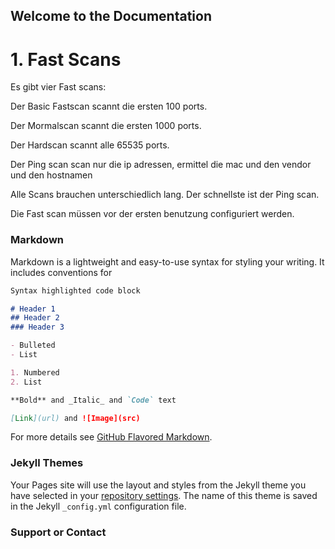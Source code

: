 ## Welcome to the Documentation

# 1. Fast Scans
Es gibt vier Fast scans:

Der Basic Fastscan scannt die ersten 100 ports.

Der Mormalscan scannt die ersten 1000 ports.

Der Hardscan scannt alle 65535 ports.

Der Ping scan scan nur die ip adressen, ermittel die mac und den vendor und den hostnamen

Alle Scans brauchen unterschiedlich lang. Der schnellste ist der Ping scan.

Die Fast scan müssen vor der ersten benutzung configuriert werden.

### Markdown

Markdown is a lightweight and easy-to-use syntax for styling your writing. It includes conventions for

```markdown
Syntax highlighted code block

# Header 1
## Header 2
### Header 3

- Bulleted
- List

1. Numbered
2. List

**Bold** and _Italic_ and `Code` text

[Link](url) and ![Image](src)
```

For more details see [GitHub Flavored Markdown](https://guides.github.com/features/mastering-markdown/).

### Jekyll Themes

Your Pages site will use the layout and styles from the Jekyll theme you have selected in your [repository settings](https://github.com/jan-heidel-rpi/Scanner/settings/pages). The name of this theme is saved in the Jekyll `_config.yml` configuration file.

### Support or Contact


